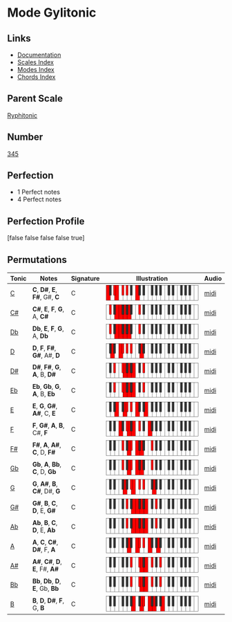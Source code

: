 # Mode Gylitonic

## Links

- [Documentation](index.md)
- [Scales Index](Scales.md)
- [Modes Index](Modes.md)
- [Chords Index](Chords.md)

## Parent Scale

[Ryphitonic](ScaleRyphitonic.md)

## Number

[345](https://ianring.com/musictheory/scales/345)

## Perfection

- 1 Perfect notes
- 4 Perfect notes

## Perfection Profile

[false false false false true]

## Permutations

| Tonic | Notes | Signature | Illustration | Audio |
|-------|-------|-----------|--------------|-------|
| [C](ModeCNaturalGylitonic.md) | **C**, **D#**, **E**, **F#**, G#, **C** | C | ![CNaturalGylitonic](ModeCNaturalGylitonic.png) | [midi](https://github.com/edipermadi/music/blob/main/docs/ModeCNaturalGylitonic.mid?raw=true) |
| [C#](ModeCSharpGylitonic.md) | **C#**, **E**, **F**, **G**, A, **C#** | C | ![CSharpGylitonic](ModeCSharpGylitonic.png) | [midi](https://github.com/edipermadi/music/blob/main/docs/ModeCSharpGylitonic.mid?raw=true) |
| [Db](ModeDFlatGylitonic.md) | **Db**, **E**, **F**, **G**, A, **Db** | C | ![DFlatGylitonic](ModeDFlatGylitonic.png) | [midi](https://github.com/edipermadi/music/blob/main/docs/ModeDFlatGylitonic.mid?raw=true) |
| [D](ModeDNaturalGylitonic.md) | **D**, **F**, **F#**, **G#**, A#, **D** | C | ![DNaturalGylitonic](ModeDNaturalGylitonic.png) | [midi](https://github.com/edipermadi/music/blob/main/docs/ModeDNaturalGylitonic.mid?raw=true) |
| [D#](ModeDSharpGylitonic.md) | **D#**, **F#**, **G**, **A**, B, **D#** | C | ![DSharpGylitonic](ModeDSharpGylitonic.png) | [midi](https://github.com/edipermadi/music/blob/main/docs/ModeDSharpGylitonic.mid?raw=true) |
| [Eb](ModeEFlatGylitonic.md) | **Eb**, **Gb**, **G**, **A**, B, **Eb** | C | ![EFlatGylitonic](ModeEFlatGylitonic.png) | [midi](https://github.com/edipermadi/music/blob/main/docs/ModeEFlatGylitonic.mid?raw=true) |
| [E](ModeENaturalGylitonic.md) | **E**, **G**, **G#**, **A#**, C, **E** | C | ![ENaturalGylitonic](ModeENaturalGylitonic.png) | [midi](https://github.com/edipermadi/music/blob/main/docs/ModeENaturalGylitonic.mid?raw=true) |
| [F](ModeFNaturalGylitonic.md) | **F**, **G#**, **A**, **B**, C#, **F** | C | ![FNaturalGylitonic](ModeFNaturalGylitonic.png) | [midi](https://github.com/edipermadi/music/blob/main/docs/ModeFNaturalGylitonic.mid?raw=true) |
| [F#](ModeFSharpGylitonic.md) | **F#**, **A**, **A#**, **C**, D, **F#** | C | ![FSharpGylitonic](ModeFSharpGylitonic.png) | [midi](https://github.com/edipermadi/music/blob/main/docs/ModeFSharpGylitonic.mid?raw=true) |
| [Gb](ModeGFlatGylitonic.md) | **Gb**, **A**, **Bb**, **C**, D, **Gb** | C | ![GFlatGylitonic](ModeGFlatGylitonic.png) | [midi](https://github.com/edipermadi/music/blob/main/docs/ModeGFlatGylitonic.mid?raw=true) |
| [G](ModeGNaturalGylitonic.md) | **G**, **A#**, **B**, **C#**, D#, **G** | C | ![GNaturalGylitonic](ModeGNaturalGylitonic.png) | [midi](https://github.com/edipermadi/music/blob/main/docs/ModeGNaturalGylitonic.mid?raw=true) |
| [G#](ModeGSharpGylitonic.md) | **G#**, **B**, **C**, **D**, E, **G#** | C | ![GSharpGylitonic](ModeGSharpGylitonic.png) | [midi](https://github.com/edipermadi/music/blob/main/docs/ModeGSharpGylitonic.mid?raw=true) |
| [Ab](ModeAFlatGylitonic.md) | **Ab**, **B**, **C**, **D**, E, **Ab** | C | ![AFlatGylitonic](ModeAFlatGylitonic.png) | [midi](https://github.com/edipermadi/music/blob/main/docs/ModeAFlatGylitonic.mid?raw=true) |
| [A](ModeANaturalGylitonic.md) | **A**, **C**, **C#**, **D#**, F, **A** | C | ![ANaturalGylitonic](ModeANaturalGylitonic.png) | [midi](https://github.com/edipermadi/music/blob/main/docs/ModeANaturalGylitonic.mid?raw=true) |
| [A#](ModeASharpGylitonic.md) | **A#**, **C#**, **D**, **E**, F#, **A#** | C | ![ASharpGylitonic](ModeASharpGylitonic.png) | [midi](https://github.com/edipermadi/music/blob/main/docs/ModeASharpGylitonic.mid?raw=true) |
| [Bb](ModeBFlatGylitonic.md) | **Bb**, **Db**, **D**, **E**, Gb, **Bb** | C | ![BFlatGylitonic](ModeBFlatGylitonic.png) | [midi](https://github.com/edipermadi/music/blob/main/docs/ModeBFlatGylitonic.mid?raw=true) |
| [B](ModeBNaturalGylitonic.md) | **B**, **D**, **D#**, **F**, G, **B** | C | ![BNaturalGylitonic](ModeBNaturalGylitonic.png) | [midi](https://github.com/edipermadi/music/blob/main/docs/ModeBNaturalGylitonic.mid?raw=true) |
